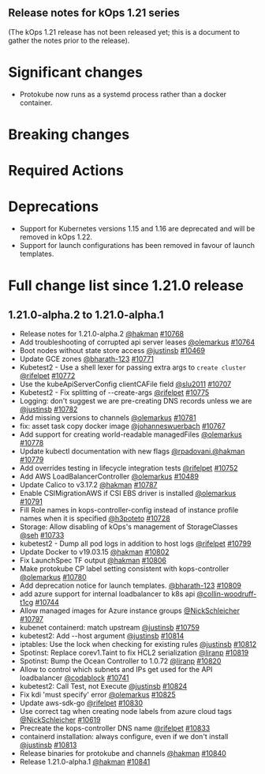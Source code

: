 ## Release notes for kOps 1.21 series

(The kOps 1.21 release has not been released yet; this is a document to gather the notes prior to the release).

# Significant changes

* Protokube now runs as a systemd process rather than a docker container.

# Breaking changes

# Required Actions

# Deprecations

* Support for Kubernetes versions 1.15 and 1.16 are deprecated and will be removed in kOps 1.22.
* Support for launch configurations has been removed in favour of launch templates.

# Full change list since 1.21.0 release

## 1.21.0-alpha.2 to 1.21.0-alpha.1

* Release notes for 1.21.0-alpha.2 [@hakman](https://github.com/hakman) [#10768](https://github.com/kubernetes/kops/pull/10768)
* Add troubleshooting of corrupted api server leases [@olemarkus](https://github.com/olemarkus) [#10764](https://github.com/kubernetes/kops/pull/10764)
* Boot nodes without state store access [@justinsb](https://github.com/justinsb) [#10469](https://github.com/kubernetes/kops/pull/10469)
* Update GCE zones [@bharath-123](https://github.com/bharath-123) [#10771](https://github.com/kubernetes/kops/pull/10771)
* Kubetest2 - Use a shell lexer for passing extra args to `create cluster` [@rifelpet](https://github.com/rifelpet) [#10772](https://github.com/kubernetes/kops/pull/10772)
* Use the kubeApiServerConfig clientCAFile field [@slu2011](https://github.com/slu2011) [#10707](https://github.com/kubernetes/kops/pull/10707)
* Kubetest2 - Fix splitting of --create-args [@rifelpet](https://github.com/rifelpet) [#10775](https://github.com/kubernetes/kops/pull/10775)
* Logging: don't suggest we are pre-creating DNS records unless we are [@justinsb](https://github.com/justinsb) [#10782](https://github.com/kubernetes/kops/pull/10782)
* Add missing versions to channels [@olemarkus](https://github.com/olemarkus) [#10781](https://github.com/kubernetes/kops/pull/10781)
* fix: asset task copy docker image [@johanneswuerbach](https://github.com/johanneswuerbach) [#10767](https://github.com/kubernetes/kops/pull/10767)
* Add support for creating world-readable managedFiles [@olemarkus](https://github.com/olemarkus) [#10778](https://github.com/kubernetes/kops/pull/10778)
* Update kubectl documentation with new flags [@rpadovani](https://github.com/rpadovani),[@hakman](https://github.com/hakman) [#10779](https://github.com/kubernetes/kops/pull/10779)
* Add overrides testing in lifecycle integration tests [@rifelpet](https://github.com/rifelpet) [#10752](https://github.com/kubernetes/kops/pull/10752)
* Add AWS LoadBalancerController [@olemarkus](https://github.com/olemarkus) [#10489](https://github.com/kubernetes/kops/pull/10489)
* Update Calico to v3.17.2 [@hakman](https://github.com/hakman) [#10787](https://github.com/kubernetes/kops/pull/10787)
* Enable CSIMigrationAWS if CSI EBS driver is installed [@olemarkus](https://github.com/olemarkus) [#10791](https://github.com/kubernetes/kops/pull/10791)
* Fill Role names in kops-controller-config instead of instance profile names when it is specified [@h3poteto](https://github.com/h3poteto) [#10728](https://github.com/kubernetes/kops/pull/10728)
* Storage: Allow disabling of kOps's management of StorageClasses [@seh](https://github.com/seh) [#10733](https://github.com/kubernetes/kops/pull/10733)
* kubetest2 - Dump all pod logs in addition to host logs [@rifelpet](https://github.com/rifelpet) [#10799](https://github.com/kubernetes/kops/pull/10799)
* Update Docker to v19.03.15 [@hakman](https://github.com/hakman) [#10802](https://github.com/kubernetes/kops/pull/10802)
* Fix LaunchSpec TF output [@hakman](https://github.com/hakman) [#10806](https://github.com/kubernetes/kops/pull/10806)
* Make protokube CP label setting consistent with kops-controller [@olemarkus](https://github.com/olemarkus) [#10780](https://github.com/kubernetes/kops/pull/10780)
* Add deprecation notice for launch templates.  [@bharath-123](https://github.com/bharath-123) [#10809](https://github.com/kubernetes/kops/pull/10809)
* add azure support for internal loadbalancer to k8s api [@collin-woodruff-t1cg](https://github.com/collin-woodruff-t1cg) [#10744](https://github.com/kubernetes/kops/pull/10744)
* Allow managed images for Azure instance groups [@NickSchleicher](https://github.com/NickSchleicher) [#10797](https://github.com/kubernetes/kops/pull/10797)
* kubenet containerd: match upstream [@justinsb](https://github.com/justinsb) [#10759](https://github.com/kubernetes/kops/pull/10759)
* kubetest2: Add --host argument [@justinsb](https://github.com/justinsb) [#10814](https://github.com/kubernetes/kops/pull/10814)
* iptables: Use the lock when checking for existing rules [@justinsb](https://github.com/justinsb) [#10812](https://github.com/kubernetes/kops/pull/10812)
* Spotinst: Replace corev1.Taint to fix HCL2 serialization [@liranp](https://github.com/liranp) [#10819](https://github.com/kubernetes/kops/pull/10819)
* Spotinst: Bump the Ocean Controller to 1.0.72 [@liranp](https://github.com/liranp) [#10820](https://github.com/kubernetes/kops/pull/10820)
* Allow to control which subnets and IPs get used for the API loadbalancer [@codablock](https://github.com/codablock) [#10741](https://github.com/kubernetes/kops/pull/10741)
* kubetest2: Call Test, not Execute [@justinsb](https://github.com/justinsb) [#10824](https://github.com/kubernetes/kops/pull/10824)
* Fix kdi 'must specify' error [@olemarkus](https://github.com/olemarkus) [#10825](https://github.com/kubernetes/kops/pull/10825)
* Update aws-sdk-go [@rifelpet](https://github.com/rifelpet) [#10830](https://github.com/kubernetes/kops/pull/10830)
* Use correct tag when creating node labels from azure cloud tags [@NickSchleicher](https://github.com/NickSchleicher) [#10619](https://github.com/kubernetes/kops/pull/10619)
* Precreate the kops-controller DNS name [@rifelpet](https://github.com/rifelpet) [#10833](https://github.com/kubernetes/kops/pull/10833)
* containerd installation: always configure, even if we don't install [@justinsb](https://github.com/justinsb) [#10813](https://github.com/kubernetes/kops/pull/10813)
* Release binaries for protokube and channels [@hakman](https://github.com/hakman) [#10840](https://github.com/kubernetes/kops/pull/10840)
* Release 1.21.0-alpha.1 [@hakman](https://github.com/hakman) [#10841](https://github.com/kubernetes/kops/pull/10841)
